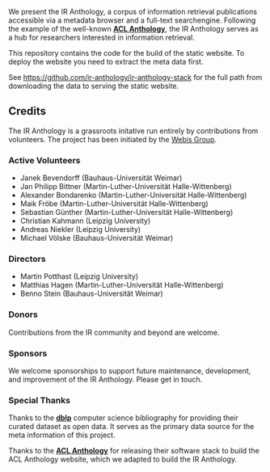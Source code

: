 We present the IR Anthology, a corpus of information retrieval publications accessible via a metadata browser and a full-text searchengine. Following the example of the well-known **[ACL Anthology](https://www.aclweb.org/anthology/)**, the IR Anthology serves as a hub for researchers interested in information retrieval.

This repository contains the code for the build of the static website. To deploy the website you need to extract the meta data first. 

See https://github.com/ir-anthology/ir-anthology-stack for the full path from downloading the data to serving the static website.

## Credits

The IR Anthology is a grassroots initative run entirely by contributions from volunteers.
The project has been initiated by the [Webis Group](https://webis.de/).

### Active Volunteers

+ Janek Bevendorff (Bauhaus-Universität Weimar)
+ Jan Philipp Bittner (Martin-Luther-Universität Halle-Wittenberg)
+ Alexander Bondarenko (Martin-Luther-Universität Halle-Wittenberg)
+ Maik Fröbe (Martin-Luther-Universität Halle-Wittenberg)
+ Sebastian Günther (Martin-Luther-Universität Halle-Wittenberg)
+ Christian Kahmann (Leipzig University)
+ Andreas Niekler (Leipzig University)
+ Michael Völske (Bauhaus-Universität Weimar)

### Directors

+ Martin Potthast (Leipzig University)
+ Matthias Hagen (Martin-Luther-Universität Halle-Wittenberg)
+ Benno Stein (Bauhaus-Universität Weimar)

### Donors

Contributions from the IR community and beyond are welcome.

### Sponsors

We welcome sponsorships to support future maintenance, development, and improvement of the IR Anthology. Please get in touch.

### Special Thanks

Thanks to the **[dblp](https://dblp.uni-trier.de/)** computer science bibliography for providing their curated dataset as open data. It serves as the primary data source for the meta information of this project.

Thanks to the **[ACL Anthology](https://www.aclweb.org/anthology/)** for releasing their software stack to build the ACL Anthology website, which we adapted to build the IR Anthology.
